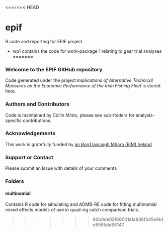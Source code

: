 <<<<<<< HEAD
# epif
R code and reporting for EPIF project

* wp1 contains the code for work-package 1 relating to gear trial analyses
=======
### Welcome to the EPIF GitHub repository
Code generated under the project _Implications of Alternative Technical Measures on the Economic Performance of the Irish Fishing Fleet_ is stored here.

### Authors and Contributors
Code is maintained by Cóilín Minto, please see sub-folders for analysis-specific contributions.

### Acknowledgements
This work is gratefully funded by [an Bord Iascaigh Mhara (BIM) Ireland](http://www.bim.ie)

### Support or Contact
Please submit an Issue with details of your comments 

### Folders

#### multinomial
Contains R code for simulating and ADMB-RE code for fitting multinomial mixed effects models of use in quad-rig catch comparison trials.
>>>>>>> 60b0de02f69001a1a936f345e9b1e8595dd66147
